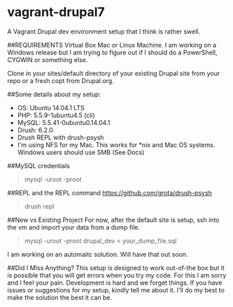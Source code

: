 # vagrant-drupal7
A Vagrant Drupal dev environment setup that I think is rather swell.

##REQUIREMENTS
Virtual Box
Mac or Linux Machine. I am working on a Windows release but I am trying to figure out if I should do a PowerShell, CYGWIN or something else.

Clone in your sites/default directory of your existing Drupal site from your repo or a fresh copt from Drupal.org.

##Some details about my setup:

- OS: Ubuntu 14.04.1 LTS
- PHP: 5.5.9-1ubuntu4.5 (cli)
- MySQL: 5.5.41-0ubuntu0.14.04.1
- Drush: 6.2.0
- Drush REPL with drush-psysh
- I'm using NFS for my Mac. This works for *nix and Mac OS systems. Windows users should use SMB (See Docs)

##MySQL credentials
> mysql -uroot -proot

##REPL and the REPL command
https://github.com/grota/drush-psysh
> drush repl

##New vs Existing Project
For now, after the default site is setup, ssh into the vm and import your data from a dump file.

> mysql -uroot -proot drupal_dev < your_dump_file.sql

I am working on an automaitc solution. Will have that out soon.

##Did I MIss Anything?
This setup is designed to work out-of-the box but it is possible that you will get errors when you try my code. For this I am sorry and I feel your pain. Development is hard and we forget things. If you have issues or suggestions for my setup, kindly tell me about it. I'll do my best to make the solution the best it can be.
